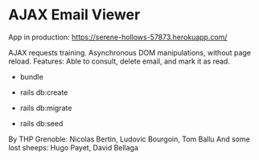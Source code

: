 # AJAX Email Viewer

App in production: https://serene-hollows-57873.herokuapp.com/

AJAX requests training.
Asynchronous DOM manipulations, without page reload.
Features: Able to consult, delete email, and mark it as read.

* bundle

* rails db:create

* rails db:migrate

* rails db:seed

By THP Grenoble: Nicolas Bertin, Ludovic Bourgoin, Tom Ballu
And some lost sheeps: Hugo Payet, David Bellaga
